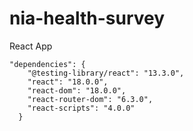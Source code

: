 # nia-health-survey

React App

```
"dependencies": {
    "@testing-library/react": "13.3.0",
    "react": "18.0.0",
    "react-dom": "18.0.0",
    "react-router-dom": "6.3.0",
    "react-scripts": "4.0.0"
  }
```
